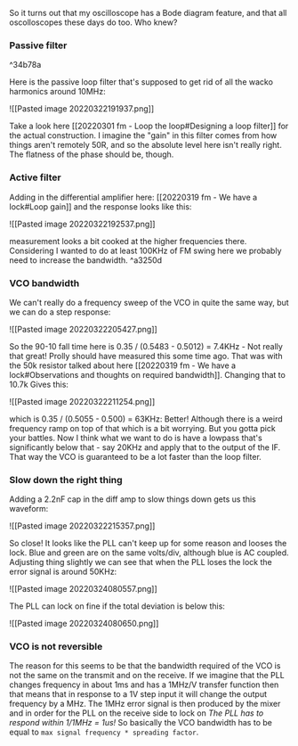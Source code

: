 So it turns out that my oscilloscope has a Bode diagram feature, and that all oscolloscopes these days do too. Who knew?

### Passive filter

^34b78a

Here is the passive loop filter that's supposed to get rid of all the wacko harmonics around 10MHz:


![[Pasted image 20220322191937.png]]


Take a look here [[20220301 fm - Loop the loop#Designing a loop filter]] for the actual construction. I imagine the "gain" in this filter comes from how things aren't remotely 50R, and so the absolute level here isn't really right. The flatness of the phase should be, though.
### Active filter
Adding in the differential amplifier here: [[20220319 fm -  We have a lock#Loop gain]] and the response looks like this:


![[Pasted image 20220322192537.png]]


measurement looks a bit cooked at the higher frequencies there. Considering I wanted to do at least 100KHz of FM swing here we probably need to increase the bandwidth. ^a3250d

### VCO bandwidth
We can't really do a frequency sweep of the VCO in quite the same way, but we can do a step response:


![[Pasted image 20220322205427.png]]


So the 90-10 fall time here is 0.35 / (0.5483 - 0.5012) = 7.4KHz - Not really that great! Prolly should have measured this some time ago. That was with the 50k resistor talked about here [[20220319 fm -  We have a lock#Observations and thoughts on required bandwidth]].
Changing that to 10.7k Gives this:


![[Pasted image 20220322211254.png]]


which is 0.35 / (0.5055 - 0.500) = 63KHz:  Better!
Although there is a weird frequency ramp on top of that which is a bit worrying. But you gotta pick your battles.
Now I think what we want to do is have a lowpass that's significantly below that - say 20KHz and apply that to the output of the IF. That way the VCO is guaranteed to be a lot faster than the loop filter. 

### Slow down the right thing
Adding a 2.2nF cap in the diff amp to slow things down gets us this waveform:


![[Pasted image 20220322215357.png]]


So close!
It looks like the PLL can't keep up for some reason and looses the lock. Blue and green are on the same volts/div, although blue is AC coupled. 
Adjusting thing slightly we can see that when the PLL loses the lock the error signal is around 50KHz:


![[Pasted image 20220324080557.png]]


The PLL can lock on fine if the total deviation is below this:


![[Pasted image 20220324080650.png]]



### VCO is not reversible
The reason for this seems to be that the bandwidth required of the VCO is not the same on the transmit and on the receive.
If we imagine that the PLL changes frequency in about 1ms and has a 1MHz/V transfer function then that means that in response to a 1V step input it will change the output frequency by a MHz.
The 1MHz error signal is then produced by the mixer and in order for the PLL on the receive side to lock on _The PLL has to respond within 1/1MHz = 1us!_ So basically the VCO bandwidth has to be equal to `max signal frequency * spreading factor`. 

